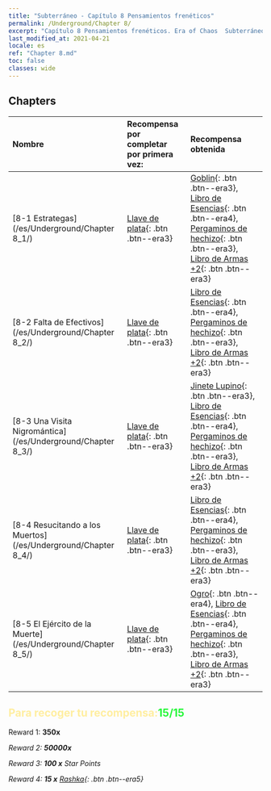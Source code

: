 ```yaml
---
title: "Subterráneo - Capítulo 8 Pensamientos frenéticos"
permalink: /Underground/Chapter 8/
excerpt: "Capítulo 8 Pensamientos frenéticos. Era of Chaos  Subterráneo - Capítulo 8. Pensamientos frenéticos"
last_modified_at: 2021-04-21
locale: es
ref: "Chapter 8.md"
toc: false
classes: wide
---
```


## Chapters

  | Nombre |  Recompensa por completar por primera vez: | Recompensa obtenida |
  |:------------|:------------|:------------| 
  | [8-1 Estrategas](/es/Underground/Chapter 8_1/) | [Llave de plata](/es/Items/con_693/){: .btn .btn--era3} | [Goblin](/es/Items/unt_217/){: .btn .btn--era3}, [Libro de Esencias](/es/Items/mat_39/){: .btn .btn--era4}, [Pergaminos de hechizo](/es/Items/con_694/){: .btn .btn--era3}, [Libro de Armas +2](/es/Items/mat_32/){: .btn .btn--era3} |
  | [8-2 Falta de Efectivos](/es/Underground/Chapter 8_2/) | [Llave de plata](/es/Items/con_693/){: .btn .btn--era3} | [Libro de Esencias](/es/Items/mat_39/){: .btn .btn--era4}, [Pergaminos de hechizo](/es/Items/con_694/){: .btn .btn--era3}, [Libro de Armas +2](/es/Items/mat_32/){: .btn .btn--era3} |
  | [8-3 Una Visita Nigromántica](/es/Underground/Chapter 8_3/) | [Llave de plata](/es/Items/con_693/){: .btn .btn--era3} | [Jinete Lupino](/es/Items/unt_218/){: .btn .btn--era3}, [Libro de Esencias](/es/Items/mat_39/){: .btn .btn--era4}, [Pergaminos de hechizo](/es/Items/con_694/){: .btn .btn--era3}, [Libro de Armas +2](/es/Items/mat_32/){: .btn .btn--era3} |
  | [8-4 Resucitando a los Muertos](/es/Underground/Chapter 8_4/) | [Llave de plata](/es/Items/con_693/){: .btn .btn--era3} | [Libro de Esencias](/es/Items/mat_39/){: .btn .btn--era4}, [Pergaminos de hechizo](/es/Items/con_694/){: .btn .btn--era3}, [Libro de Armas +2](/es/Items/mat_32/){: .btn .btn--era3} |
  | [8-5 El Ejército de la Muerte](/es/Underground/Chapter 8_5/) | [Llave de plata](/es/Items/con_693/){: .btn .btn--era3} | [Ogro](/es/Items/unt_220/){: .btn .btn--era4}, [Libro de Esencias](/es/Items/mat_39/){: .btn .btn--era4}, [Pergaminos de hechizo](/es/Items/con_694/){: .btn .btn--era3}, [Libro de Armas +2](/es/Items/mat_32/){: .btn .btn--era3} |


## <span style="color: #ffeea0">Para recoger tu recompensa:</span><span style="color: #27f73a">15/15</span>

 Reward 1:  **350x** <i class="fas fa-gem"/>

 Reward 2:  **50000x** <i class="fas fa-coins"/>

 Reward 3: **100 x** Star Points

 Reward 4: **15 x** [Rashka](/es/Items/her_384/){: .btn .btn--era5}

